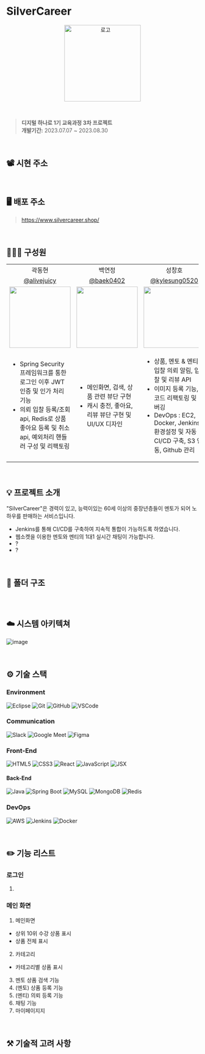 # SilverCareer 

<p align="center"><img src="https://github.com/silverCareer/.github/assets/84756243/9190517a-bc37-4cdd-810b-b4f8acca051b" alt="로고" width="200px"></p>

<br>

> **디지털 하나로 1기 교육과정 3차 프로젝트**<br>
> **개발기간:** 2023.07.07 ~ 2023.08.30</p>

<br>

## 📽️ 시현 주소
> 

<br>

## 🖥️ 배포 주소
> https://www.silvercareer.shop/

<br>

## 🙋🏻‍♀️ 구성원
<table>
    <tr>
        <td align="center">곽동현</td>
        <td align="center">백연정</td>
        <td align="center">성창호</td>
        <td align="center">정재헌</td>
        <td align="center">한성훈</td>
    </tr>
  <tr>
        <td align="center"><a href="https://github.com/alivejuicy">@alivejuicy</a></td>
        <td align="center"><a href="https://github.com/baek0402">@baek0402</a></td>
        <td align="center"><a href="https://github.com/kylesung0520">@kylesung0520</a></td>
        <td align="center"><a href="https://github.com/drdd1120">@drdd1120</a></td>
        <td align="center"><a href="https://github.com/seonghunhan">@seonghunhan</a></td>
    </tr>
    <tr>
        <td align="center"><span> <img width="160px" src="https://github.com/silverCareer/.github/assets/84756243/077401f6-6932-477a-9cb5-bb6b43652689" ></span></td>
        <td align="center"><span> <img width="160px" src="https://github.com/silverCareer/.github/assets/84756243/151bfc38-cba9-40f8-8626-e02cb54037ce" ></span></td>
        <td align="center"><span> <img width="160px" src="https://github.com/silverCareer/.github/assets/84756243/e9e8311c-c6f6-4b1a-a93a-082a3629416a" ></span></td>
        <td align="center"><span> <img width="160px" src="https://github.com/silverCareer/.github/assets/84756243/171be7f2-4751-471f-98bb-c273bd672f11" ></span></td>
        <td align="center"><span> <img width="160px" src="https://github.com/silverCareer/.github/assets/84756243/bd0b3ad7-5feb-487e-bbfb-5c0140cc0835" ></span></td>
    </tr>
    <tr>
        <td>
            <ul>
                <li>Spring Security 프레임워크를 통한 로그인 이후 JWT 인증 및 인가 처리 기능</li>
                <li>의뢰 입찰 등록/조회 api, Redis로 상품 좋아요 등록 및 취소 api, 예외처리 핸들러 구성 및 리팩토링</li>
            </ul>
        </td>
      <td>
            <ul>
                <li>메인화면, 검색, 상품 관련 뷰단 구현</li>
                <li>캐시 충전, 좋아요, 리뷰 뷰단 구현 및 UI/UX 디자인</li>
            </ul>
      </td>
      <td>
          <ul>
              <li>상품, 멘토 & 멘티 입찰 의뢰 알림, 입찰 및 리뷰 API</li>
              <li>이미지 등록 기능, 코드 리팩토링 및 디버깅</li>
              <li>DevOps : EC2, Docker, Jenkins 환경설정 및 자동 CI/CD 구축, S3 연동, Github 관리</li>
          </ul>
      </td>
      <td>
          <ul>
              <li>멤버, 계좌, 결제, 검색 API</li>
              <li>코드 리팩토링 및 디버깅</li>
          </ul>
      </td>
      <td>
          <ul>
              <li>입찰 및 문의, 마이페이지, 알람, 로그인, 회원가입 뷰단 구현</li>
              <li>채팅기능 프론트/백단 구현 (웹소켓, 몽고DB)</li>
          </ul>
      </td>      
    </tr>
</table>

<br>

## 💡 프로젝트 소개
"SilverCareer"은 경력이 있고, 능력이있는 60세 이상의 중장년층들이 멘토가 되어 노하우를 판매하는 서비스입니다. <br>

- Jenkins를 통해 CI/CD를 구축하여 지속적 통합이 가능하도록 하였습니다. 
- 웹소켓을 이용한 멘토와 멘티의 1대1 실시간 채팅이 가능합니다.
- ?
- ?

<br>

## 📂 폴더 구조
```

```
<br>


## ☁️ 시스템 아키텍쳐
![image](https://github.com/silverCareer/.github/assets/84756243/0e80c7fc-e762-4315-91cb-b755ba271150)

<br>

## ⚙️ 기술 스택
### Environment
![Eclipse](https://img.shields.io/badge/Eclipse-2C2255.svg?style=for-the-badge&logo=Eclipse&logoColor=white)
![Git](https://img.shields.io/badge/git-F05032.svg?style=for-the-badge&logo=git&logoColor=white)
![GitHub](https://img.shields.io/badge/github-181717.svg?style=for-the-badge&logo=github&logoColor=white)
![VSCode](https://img.shields.io/badge/VSCode-007ACC.svg?style=for-the-badge&logo=visual-studio-code&logoColor=white)
### Communication
![Slack](https://img.shields.io/badge/Slack-4A154B?style=for-the-badge&logo=slack&logoColor=white)
![Google Meet](https://img.shields.io/badge/Google%20Meet-00897B?style=for-the-badge&logo=google-meet&logoColor=white)
![Figma](https://img.shields.io/badge/Figma-F24E1E?style=for-the-badge&logo=figma&logoColor=white)
### Front-End
![HTML5](https://img.shields.io/badge/html5-%23E34F26.svg?style=for-the-badge&logo=html5&logoColor=white)
![CSS3](https://img.shields.io/badge/css3-%231572B6.svg?style=for-the-badge&logo=css3&logoColor=white)
![React](https://img.shields.io/badge/React-61DAFB.svg?style=for-the-badge&logo=react&logoColor=white)
![JavaScript](https://img.shields.io/badge/javascript-F7DF1E.svg?style=for-the-badge&logo=javascript&logoColor=black)
![JSX](https://img.shields.io/badge/JSX-%23f0c700.svg?style=for-the-badge&logo=react&logoColor=white)
#### Back-End
![Java](https://img.shields.io/badge/java-%23ED8B00.svg?style=for-the-badge&logo=openjdk&logoColor=white)
![Spring Boot](https://img.shields.io/badge/Spring%20Boot-6DB33F.svg?style=for-the-badge&logo=spring-boot&logoColor=white)
![MySQL](https://img.shields.io/badge/mysql-4479A1.svg?style=for-the-badge&logo=mysql&logoColor=white)
![MongoDB](https://img.shields.io/badge/MongoDB-47A248?style=for-the-badge&logo=mongodb&logoColor=white)
![Redis](https://img.shields.io/badge/Redis-DC382D?style=for-the-badge&logo=redis&logoColor=white)
### DevOps
![AWS](https://img.shields.io/badge/AWS-%23FF9900.svg?style=for-the-badge&logo=amazon-aws&logoColor=white)
![Jenkins](https://img.shields.io/badge/Jenkins-D24939?style=for-the-badge&logo=jenkins&logoColor=white)
![Docker](https://img.shields.io/badge/Docker-2496ED?style=for-the-badge&logo=docker&logoColor=white)

<br>

## ✏️ 기능 리스트
### 로그인
1. 

### 메인 화면
1. 메인화면
- 상위 10위 수강 상품 표시
- 상품 전체 표시
2. 카테고리
- 카테고리별 상품 표시
3. 멘토 상품 검색 기능
4. (멘토) 상품 등록 기능
5. (멘티) 의뢰 등록 기능
6. 채팅 기능
7. 마이페이지지

<br>

## ⚒️ 기술적 고려 사항
